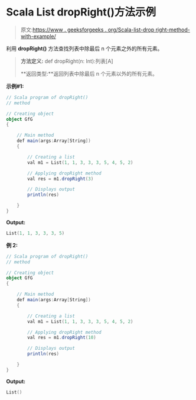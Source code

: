 # Scala List dropRight()方法示例

> 原文:[https://www . geeksforgeeks . org/Scala-list-drop right-method-with-example/](https://www.geeksforgeeks.org/scala-list-dropright-method-with-example/)

利用 **dropRight()** 方法查找列表中除最后 n 个元素之外的所有元素。

> **方法定义:** def dropRight(n: Int):列表[A]
> 
> **返回类型:**返回列表中除最后 n 个元素以外的所有元素。

**示例#1:**

```scala
// Scala program of dropRight()
// method

// Creating object
object GfG
{ 

    // Main method
    def main(args:Array[String])
    {

        // Creating a list
        val m1 = List(1, 1, 3, 3, 3, 5, 4, 5, 2)

        // Applying dropRight method
        val res = m1.dropRight(3)

        // Displays output
        println(res)

    }
}
```

**Output:**

```scala
List(1, 1, 3, 3, 3, 5)

```

**例 2:**

```scala
// Scala program of dropRight()
// method

// Creating object
object GfG
{ 

    // Main method
    def main(args:Array[String])
    {

        // Creating a list
        val m1 = List(1, 1, 3, 3, 3, 5, 4, 5, 2)

        // Applying dropRight method
        val res = m1.dropRight(10)

        // Displays output
        println(res)

    }
}
```

**Output:**

```scala
List()

```
